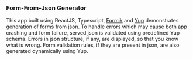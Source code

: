 ### Form-From-Json Generator

This app built using ReactJS, Typescript, [Formik](https://www.npmjs.com/package/formik) and [Yup](https://www.npmjs.com/package/yup) demonstrates generation of forms from json. To handle errors which may cause both app crashing and form failure, served json is validated using predefined Yup schema. Errors in json structure, if any, are displayed, so that you know what is wrong. Form validation rules, if they are present in json, are also generated dynamically using Yup.

